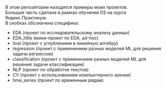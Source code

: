 В этом репозитории находятся примеры моих проектов.\
Большая часть сделана в рамках обучения DS на курсе Яндекс.Практикум.\
В скобках обозначена специфика:
- EDA (проект по исследовательскому анализу данных)
- EDA_little (мини-проект по EDA, ad-hoc)
- linal (проект с углублением в линейную алгебру)
- regression (проект с применением разных моделей ML для решения задачи регрессии)
- classification (проект с применением разных моделей ML для решения задачи классификации)
- NLP (проект по обработке текстов)
- CV (проект с использованием компьютерного зрения)
- time_series (проект по временным рядам)
